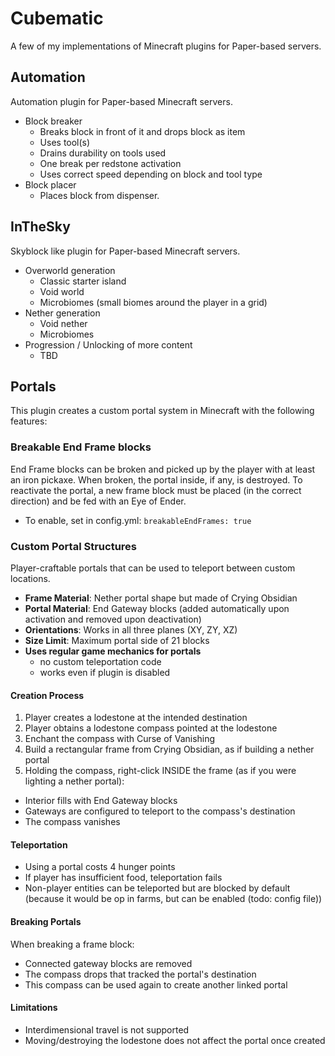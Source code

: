 # Cubematic
A few of my implementations of Minecraft plugins for Paper-based servers.

## Automation
Automation plugin for Paper-based Minecraft servers.
- Block breaker
  - Breaks block in front of it and drops block as item
  - Uses tool(s)
  - Drains durability on tools used
  - One break per redstone activation
  - Uses correct speed depending on block and tool type
- Block placer
  - Places block from dispenser.

## InTheSky
Skyblock like plugin for Paper-based Minecraft servers.
- Overworld generation
  - Classic starter island
  - Void world
  - Microbiomes (small biomes around the player in a grid)
- Nether generation
  - Void nether
  - Microbiomes
- Progression / Unlocking of more content
  - TBD

## Portals
This plugin creates a custom portal system in Minecraft with the following features:

### Breakable End Frame blocks
End Frame blocks can be broken and picked up by the player with at least an iron pickaxe.
When broken, the portal inside, if any, is destroyed. To reactivate the portal, a new frame block
must be placed (in the correct direction) and be fed with an Eye of Ender. 
  - To enable, set in config.yml: ```breakableEndFrames: true```


### Custom Portal Structures
Player-craftable portals that can be used to teleport between custom locations.

- **Frame Material**: Nether portal shape but made of Crying Obsidian
- **Portal Material**: End Gateway blocks (added automatically upon activation and removed upon deactivation)
- **Orientations**: Works in all three planes (XY, ZY, XZ)
- **Size Limit**: Maximum portal side of 21 blocks
- **Uses regular game mechanics for portals**
  - no custom teleportation code
  - works even if plugin is disabled

#### Creation Process
1. Player creates a lodestone at the intended destination
2. Player obtains a lodestone compass pointed at the lodestone
3. Enchant the compass with Curse of Vanishing
4. Build a rectangular frame from Crying Obsidian, as if building a nether portal
5. Holding the compass, right-click INSIDE the frame (as if you were lighting a nether portal):
  - Interior fills with End Gateway blocks
  - Gateways are configured to teleport to the compass's destination
  - The compass vanishes

#### Teleportation
- Using a portal costs 4 hunger points
- If player has insufficient food, teleportation fails
- Non-player entities can be teleported but are blocked by default (because it would be op
  in farms, but can be enabled (todo: config file))

#### Breaking Portals
When breaking a frame block:
- Connected gateway blocks are removed
- The compass drops that tracked the portal's destination
- This compass can be used again to create another linked portal


#### Limitations
- Interdimensional travel is not supported
- Moving/destroying the lodestone does not affect the portal once created